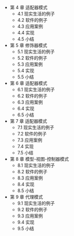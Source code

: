 * 第 4 章 适配器模式
    * 4.1 现实生活的例子
    * 4.2 软件的例子
    * 4.3 应用案例
    * 4.4 实现
    * 4.5 小结
* 第 5 章 修饰器模式
    * 5.1 现实生活的例子
    * 5.2 软件的例子
    * 5.3 应用案例
    * 5.4 实现
    * 5.5 小结
* 第 6 章 适配器模式
    * 6.1 现实生活的例子
    * 6.2 软件的例子
    * 6.3 应用案例
    * 6.4 实现
    * 6.5 小结
* 第 7 章 适配器模式
    * 7.1 现实生活的例子
    * 7.2 软件的例子
    * 7.3 应用案例
    * 7.4 实现
    * 7.5 小结
* 第 8 章 模型-视图-控制器模式
    * 8.1 现实生活的例子
    * 8.2 软件的例子
    * 8.3 应用案例
    * 8.4 实现
    * 8.5 小结
* 第 9 章 代理模式
    * 9.1 现实生活的例子
    * 9.2 软件的例子
    * 9.3 应用案例
    * 9.4 实现
    * 9.5 小结